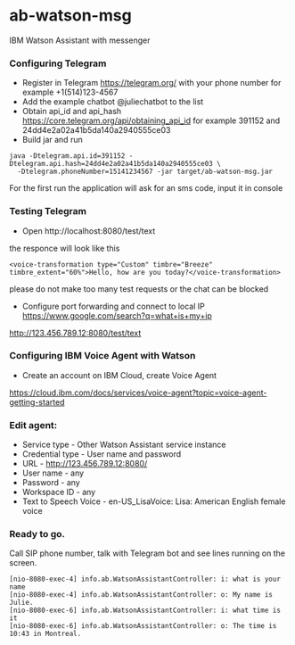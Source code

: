 # ab-watson-msg
IBM Watson Assistant with messenger

### Configuring Telegram
* Register in Telegram https://telegram.org/ with your phone number for example +1(514)123-4567
* Add the example chatbot @juliechatbot to the list
* Obtain api_id and api_hash https://core.telegram.org/api/obtaining_api_id
for example 391152 and 24dd4e2a02a41b5da140a2940555ce03
* Build jar and run
```
java -Dtelegram.api.id=391152 -Dtelegram.api.hash=24dd4e2a02a41b5da140a2940555ce03 \
  -Dtelegram.phoneNumber=15141234567 -jar target/ab-watson-msg.jar
```

For the first run the application will ask for an sms code, input it in console

### Testing Telegram
* Open http://localhost:8080/test/text

the responce will look like this
```
<voice-transformation type="Custom" timbre="Breeze" timbre_extent="60%">Hello, how are you today?</voice-transformation>
```
please do not make too many test requests or the chat can be blocked
* Configure port forwarding and connect to local IP https://www.google.com/search?q=what+is+my+ip

http://123.456.789.12:8080/test/text

### Configuring IBM Voice Agent with Watson
* Create an account on IBM Cloud, create Voice Agent

https://cloud.ibm.com/docs/services/voice-agent?topic=voice-agent-getting-started

### Edit agent:
* Service type - Other Watson Assistant service instance
* Credential type - User name and password
* URL - http://123.456.789.12:8080/
* User name - any
* Password - any
* Workspace ID - any
* Text to Speech Voice - en-US_LisaVoice: Lisa: American English female voice

### Ready to go.
Call SIP phone number, talk with Telegram bot and see lines running on the screen.
```
[nio-8080-exec-4] info.ab.WatsonAssistantController: i: what is your name
[nio-8080-exec-4] info.ab.WatsonAssistantController: o: My name is Julie.
[nio-8080-exec-6] info.ab.WatsonAssistantController: i: what time is it
[nio-8080-exec-6] info.ab.WatsonAssistantController: o: The time is 10:43 in Montreal.
```

